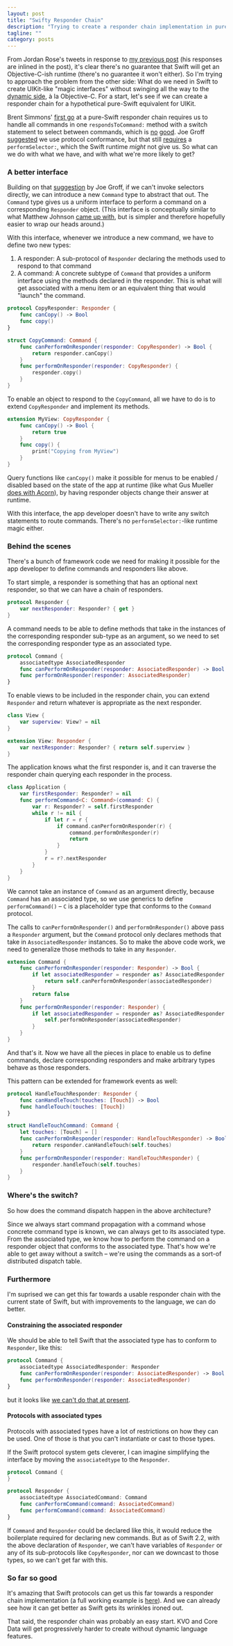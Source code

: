 ```yaml
---
layout: post
title: "Swifty Responder Chain"
description: "Trying to create a responder chain implementation in pure Swift"
tagline: ""
category: posts
---
```


From Jordan Rose's tweets in response to [my previous post][prev_post]
(his responses are inlined in the post), it's clear there's no
guarantee that Swift will get an Objective-C-ish runtime (there's no
guarantee it won't either). So I'm trying to approach the problem from the
other side: What do we need in Swift to create UIKit-like "magic
interfaces" without swinging all the way to the [dynamic
side][brent_what_is_dynamism], à la Objective-C.
For a start, let's see if we can create a responder chain for a
hypothetical pure-Swift equivalent for UIKit.

[prev_post]: /posts/2016/a-dynamic-foundation/
[brent_what_is_dynamism]: http://inessential.com/2016/05/26/a_definition_of_dynamic_programming_in_t

Brent Simmons' [first go][brent_take_1] at a pure-Swift responder chain
requires us to handle all commands in one `respondsToCommand:` method
with a switch statement to select between commands, which is
[no][brent_switch] [good][gte_switch].  Joe Groff
[suggested][joe_groff_suggestion] we use protocol conformance, but that
still [requires][brent_take_2] a `performSelector:`, which the Swift
runtime _might_ not give us. So what can we do with what we have, and
with what we're more likely to get?

[brent_take_1]: http://inessential.com/2016/05/15/a_hypothetical_responder_chain_written_i
[brent_take_2]: http://inessential.com/2016/05/17/responder_chain_followup

[joe_groff_suggestion]: https://twitter.com/jckarter/status/731991024206123008
[brent_switch]: http://inessential.com/2016/05/25/oldie_complains_about_the_old_old_ways
[gte_switch]: https://twitter.com/gte/status/735370823507312640

### A better interface

Building on that [suggestion][joe_groff_suggestion] by Joe Groff, if we
can't invoke selectors directly, we can introduce a new `Command` type
to abstract that out.  The `Command` type gives us a uniform interface
to perform a command on a corresponding `Responder` object. (This
interface is conceptually similar to what Matthew Johnson [came up
with][matthew_johnson_tweet], but is simpler and therefore hopefully
easier to wrap our heads around.)

[matthew_johnson_tweet]: https://twitter.com/anandabits/status/736689306798981120
[matthew_johnson_github]: https://gist.github.com/anandabits/ec26f67f682093cf18b170c21bcf433e

With this interface, whenever we introduce a new command, we have to
define two new types:

 1. A responder: A sub-protocol of `Responder` declaring the methods
    used to respond to that command
 2. A command: A concrete subtype of `Command` that provides a uniform
    interface using the methods declared in the responder. This is what
    will get associated with a menu item or an equivalent thing that
    would "launch" the command.

~~~ Swift
protocol CopyResponder: Responder {
    func canCopy() -> Bool
    func copy()
}

struct CopyCommand: Command {
    func canPerformOnResponder(responder: CopyResponder) -> Bool {
        return responder.canCopy()
    }
    func performOnResponder(responder: CopyResponder) {
        responder.copy()
    }
}
~~~

To enable an object to respond to the `CopyCommand`, all we have to do
is to extend `CopyResponder` and implement its methods.

~~~ Swift
extension MyView: CopyResponder {
    func canCopy() -> Bool {
        return true
    }
    func copy() {
        print("Copying from MyView")
    }
}
~~~

Query functions like `canCopy()` make it possible for menus to be
enabled / disabled based on the state of the app at runtime (like what
Gus Mueller [does with Acorn][gus_dynamic]), by having responder objects
change their answer at runtime.

[gus_dynamic]: http://shapeof.com/archives/2016/5/dynamic_swift.html

With this interface, the app developer doesn't have to write any switch
statements to route commands. There's no `performSelector:`-like runtime
magic either.

### Behind the scenes

There's a bunch of framework code we need for making it possible for the
app developer to define commands and responders like above.

To start simple, a responder is something that has an optional
next responder, so that we can have a chain of responders.

~~~ Swift
protocol Responder {
    var nextResponder: Responder? { get }
}
~~~

A command needs to be able to define methods that take in the instances
of the corresponding responder sub-type as an argument, so we need to
set the corresponding responder type as an associated type.

~~~ Swift
protocol Command {
    associatedtype AssociatedResponder
    func canPerformOnResponder(responder: AssociatedResponder) -> Bool
    func performOnResponder(responder: AssociatedResponder)
}
~~~

To enable views to be included in the responder chain, you can extend
`Responder` and return whatever is appropriate as the next responder.

~~~ Swift
class View {
    var superview: View? = nil
}

extension View: Responder {
    var nextResponder: Responder? { return self.superview }
}
~~~

The application knows what the first responder is, and it can traverse
the responder chain querying each responder in the process.

~~~ Swift
class Application {
    var firstResponder: Responder? = nil
    func performCommand<C: Command>(command: C) {
        var r: Responder? = self.firstResponder
        while r != nil {
            if let r = r {
                if command.canPerformOnResponder(r) {
                    command.performOnResponder(r)
                    return
                }
            }
            r = r?.nextResponder
        }
    }
}
~~~

We cannot take an instance of `Command` as an argument directly, because
`Command` has an associated type, so we use generics to define
`performCommand()` &ndash; `C` is a placeholder type that conforms to
the `Command` protocol.

The calls to `canPerformOnResponder()` and `performOnResponder()` above pass
a `Responder` argument, but the `Command` protocol only declares methods
that take in `AssociatedResponder` instances. So to make the above code
work, we need to generalize those methods to take in any `Responder`.

~~~ Swift
extension Command {
    func canPerformOnResponder(responder: Responder) -> Bool {
        if let associatedResponder = responder as? AssociatedResponder {
            return self.canPerformOnResponder(associatedResponder)
        }
        return false
    }
    func performOnResponder(responder: Responder) {
        if let associatedResponder = responder as? AssociatedResponder {
            self.performOnResponder(associatedResponder)
        }
    }
}
~~~

And that's it. Now we have all the pieces in place to enable us to
define commands, declare corresponding responders and make arbitrary
types behave as those responders.

This pattern can be extended for framework events as well:

~~~ Swift
protocol HandleTouchResponder: Responder {
    func canHandleTouch(touches: [Touch]) -> Bool
    func handleTouch(touches: [Touch])
}

struct HandleTouchCommand: Command {
    let touches: [Touch] = []
    func canPerformOnResponder(responder: HandleTouchResponder) -> Bool {
        return responder.canHandleTouch(self.touches)
    }
    func performOnResponder(responder: HandleTouchResponder) {
        responder.handleTouch(self.touches)
    }
}
~~~

### Where's the switch?

So how does the command dispatch happen in the above architecture?

Since we always start command propagation with a command whose concrete
command type is known, we can always get to its associated type. From
the associated type, we know how to perform the command on a responder
object that conforms to the associated type. That's how we're able to
get away without a switch &ndash; we're using the commands as a sort-of
distributed dispatch table.

### Furthermore

I'm suprised we can get this far towards a usable responder chain with
the current state of Swift, but with improvements to the language, we
can do better.

#### Constraining the associated responder

We should be able to tell Swift that the associated type has to conform
to `Responder`, like this:

~~~ Swift
protocol Command {
    associatedtype AssociatedResponder: Responder
    func canPerformOnResponder(responder: AssociatedResponder) -> Bool
    func performOnResponder(responder: AssociatedResponder)
}
~~~

but it looks like [we can't do that at present][swift_bug].

[swift_bug]: https://bugs.swift.org/browse/SR-1581

#### Protocols with associated types

Protocols with associated types have a lot of restrictions on how they
can be used. One of those is that you can't instantiate or cast to those
types.

If the Swift protocol system gets cleverer, I can imagine simplifying
the interface by moving the `associatedtype` to the `Responder`.

~~~ Swift
protocol Command {
}

protocol Responder {
    associatedtype AssociatedCommand: Command
    func canPerformCommand(command: AssociatedCommand)
    func performCommand(command: AssociatedCommand)
}
~~~

If `Command` and `Responder` could be declared like this, it would
reduce the boilerplate required for declaring new commands. But as of
Swift 2.2, with the above declaration of `Responder`, we can't have
variables of `Responder` or any of its sub-protocols like
`CopyResponder`, nor can we downcast to those types, so we can't get far
with this.

### So far so good

It's amazing that Swift protocols can get us this far towards a
responder chain implementation (a full working example is
[here][gist]). And we can already see how it can get better as Swift
gets its wrinkles ironed out.

That said, the responder chain was probably an easy start. KVO and Core
Data will get progressively harder to create without dynamic language
features.

[gist]: https://gist.github.com/roop/397e4cc5e7deeab6a896ef4034a06ae5

